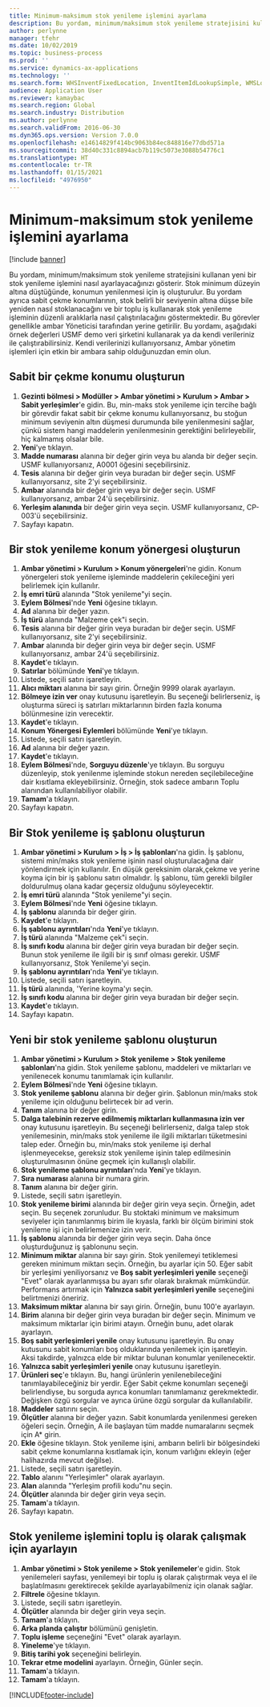 ```yaml
---
title: Minimum-maksimum stok yenileme işlemini ayarlama
description: Bu yordam, minimum/maksimum stok yenileme stratejisini kullanan yeni bir stok yenileme işlemini nasıl ayarlayacağınızı gösterir.
author: perlynne
manager: tfehr
ms.date: 10/02/2019
ms.topic: business-process
ms.prod: ''
ms.service: dynamics-ax-applications
ms.technology: ''
ms.search.form: WHSInventFixedLocation, InventItemIdLookupSimple, WMSLocationIdLookup, WHSLocDirTable, InventLocationIdLookup, SysQueryForm, WHSWorkTemplateTable, WHSReplenishmentTemplates, UnitOfMeasureLookup, SysQueryTableLookUp, SysQueryFieldLookUp, SysRecurrence, WHSInventFixedLocation
audience: Application User
ms.reviewer: kamaybac
ms.search.region: Global
ms.search.industry: Distribution
ms.author: perlynne
ms.search.validFrom: 2016-06-30
ms.dyn365.ops.version: Version 7.0.0
ms.openlocfilehash: e14614829f414bc9063b84ec848816e77dbd571a
ms.sourcegitcommit: 38d40c331c8894acb7b119c5073e3088b54776c1
ms.translationtype: HT
ms.contentlocale: tr-TR
ms.lasthandoff: 01/15/2021
ms.locfileid: "4976950"
---
```

# <a name="set-up-a-min-max-replenishment-process"></a>Minimum-maksimum stok yenileme işlemini ayarlama

[!include [banner](../../includes/banner.md)]

Bu yordam, minimum/maksimum stok yenileme stratejisini kullanan yeni bir stok yenileme işlemini nasıl ayarlayacağınızı gösterir. Stok minimum düzeyin altına düştüğünde, konumun yenilenmesi için iş oluşturulur. Bu yordam ayrıca sabit çekme konumlarının, stok belirli bir seviyenin altına düşse bile yeniden nasıl stoklanacağını ve bir toplu iş kullanarak stok yenileme işleminin düzenli aralıklarla nasıl çalıştırılacağını göstermektedir. Bu görevler genellikle ambar Yöneticisi tarafından yerine getirilir. Bu yordamı, aşağıdaki örnek değerleri USMF demo veri şirketini kullanarak ya da kendi verileriniz ile çalıştırabilirsiniz. Kendi verilerinizi kullanıyorsanız, Ambar yönetim işlemleri için etkin bir ambara sahip olduğunuzdan emin olun.


## <a name="create-a-fixed-picking-location"></a>Sabit bir çekme konumu oluşturun
1. **Gezinti bölmesi > Modüller > Ambar yönetimi > Kurulum > Ambar > Sabit yerleşimler**'e gidin. Bu, min-maks stok yenileme için tercihe bağlı bir görevdir fakat sabit bir çekme konumu kullanıyorsanız, bu stoğun minimum seviyenin altın düşmesi durumunda bile yenilenmesini sağlar, çünkü sistem hangi maddelerin yenilenmesinin gerektiğini belirleyebilir, hiç kalmamış olsalar bile.
2. **Yeni**'ye tıklayın.
3. **Madde numarası** alanına bir değer girin veya bu alanda bir değer seçin. USMF kullanıyorsanız, A0001 öğesini seçebilirsiniz.  
4. **Tesis** alanına bir değer girin veya buradan bir değer seçin. USMF kullanıyorsanız, site 2'yi seçebilirsiniz.  
5. **Ambar** alanında bir değer girin veya bir değer seçin. USMF kullanıyorsanız, ambar 24'ü seçebilirsiniz.  
6. **Yerleşim alanında** bir değer girin veya seçin. USMF kullanıyorsanız, CP-003'ü seçebilirsiniz.  
7. Sayfayı kapatın.

## <a name="create-a-replenishment-location-directive"></a>Bir stok yenileme konum yönergesi oluşturun
1. **Ambar yönetimi > Kurulum > Konum yönergeleri**'ne gidin. Konum yönergeleri stok yenileme işleminde maddelerin çekileceğini yeri belirlemek için kullanılır.
2. **İş emri türü** alanında "Stok yenileme"yi seçin.
3. **Eylem Bölmesi**'nde **Yeni** öğesine tıklayın.
4. **Ad** alanına bir değer yazın.
5. **İş türü** alanında "Malzeme çek"i seçin.
6. **Tesis** alanına bir değer girin veya buradan bir değer seçin. USMF kullanıyorsanız, site 2'yi seçebilirsiniz.  
7. **Ambar** alanında bir değer girin veya bir değer seçin. USMF kullanıyorsanız, ambar 24'ü seçebilirsiniz.  
8. **Kaydet**'e tıklayın.
9. **Satırlar** bölümünde **Yeni**'ye tıklayın.
10. Listede, seçili satırı işaretleyin.
11. **Alıcı miktarı** alanına bir sayı girin. Örneğin 9999 olarak ayarlayın.  
12. **Bölmeye izin ver** onay kutusunu işaretleyin. Bu seçeneği belirlerseniz, iş oluşturma süreci iş satırları miktarlarının birden fazla konuma bölünmesine izin verecektir.  
13. **Kaydet**'e tıklayın.
14. **Konum Yönergesi Eylemleri** bölümünde **Yeni**'ye tıklayın.
15. Listede, seçili satırı işaretleyin.
16. **Ad** alanına bir değer yazın.
17. **Kaydet**'e tıklayın.
18. **Eylem Bölmesi**'nde, **Sorguyu düzenle**'ye tıklayın. Bu sorguyu düzenleyip, stok yenilenme işleminde stokun nereden seçilebileceğine dair kısıtlama ekleyebilirsiniz. Örneğin, stok sadece ambarın Toplu alanından kullanılabiliyor olabilir.
19. **Tamam**'a tıklayın.
20. Sayfayı kapatın.

## <a name="create-a-replenishment-work-template"></a>Bir Stok yenileme iş şablonu oluşturun
1. **Ambar yönetimi > Kurulum > İş > İş şablonları**'na gidin. İş şablonu, sistemi min/maks stok yenileme işinin nasıl oluşturulacağına dair yönlendirmek için kullanılır. En düşük gereksinim olarak,çekme ve yerine koyma için bir iş şablonu satırı olmalıdır. İş şablonu, tüm gerekli bilgiler doldurulmuş olana kadar geçersiz olduğunu söyleyecektir. 
2. **İş emri türü** alanında "Stok yenileme"yi seçin.
3. **Eylem Bölmesi**'nde **Yeni** öğesine tıklayın.
4. **İş şablonu** alanında bir değer girin.
5. **Kaydet**'e tıklayın.
6. **İş şablonu ayrıntıları**'nda **Yeni**'ye tıklayın.
7. **İş türü** alanında "Malzeme çek"i seçin.
8. **İş sınıfı kodu** alanına bir değer girin veya buradan bir değer seçin. Bunun stok yenileme ile ilgili bir iş sınıf olması gerekir. USMF kullanıyorsanız, Stok Yenileme'yi seçin.  
9. **İş şablonu ayrıntıları**'nda **Yeni**'ye tıklayın.
10. Listede, seçili satırı işaretleyin.
11. **İş türü** alanında, 'Yerine koyma'yı seçin.
12. **İş sınıfı kodu** alanına bir değer girin veya buradan bir değer seçin.
13. **Kaydet**'e tıklayın.
14. Sayfayı kapatın.

## <a name="create-a-new-replenishment-template"></a>Yeni bir stok yenileme şablonu oluşturun
1. **Ambar yönetimi > Kurulum > Stok yenileme > Stok yenileme şablonları**'na gidin. Stok yenileme şablonu, maddeleri ve miktarları ve yenilenecek konumu tanımlamak için kullanılır.
2. **Eylem Bölmesi**'nde **Yeni** öğesine tıklayın.
3. **Stok yenileme şablonu** alanına bir değer girin. Şablonun min/maks stok yenileme için olduğunu belirtecek bir ad verin.  
4. **Tanım** alanına bir değer girin.
5. **Dalga talebinin rezerve edilmemiş miktarları kullanmasına izin ver** onay kutusunu işaretleyin. Bu seçeneği belirlerseniz, dalga talep stok yenilemesinin, min/maks stok yenileme ile ilgili miktarları tüketmesini talep eder. Örneğin bu, min/maks stok yenileme işi derhal işlenmeyecekse, gereksiz stok yenileme işinin talep edilmesinin oluşturulmasının önüne geçmek için kullanışlı olabilir.
6. **Stok yenileme şablonu ayrıntıları**'nda **Yeni**'ye tıklayın.
7. **Sıra numarası** alanına bir numara girin.
8. **Tanım** alanına bir değer girin.
9. Listede, seçili satırı işaretleyin.
10. **Stok yenileme birimi** alanında bir değer girin veya seçin. Örneğin, adet seçin. Bu seçenek zorunludur. Bu stoktaki minimum ve maksimum seviyeler için tanımlanmış birim ile kıyasla, farklı bir ölçüm birimini stok yenileme işi için belirlemenize izin verir.
11. **İş şablonu** alanında bir değer girin veya seçin. Daha önce oluşturduğunuz iş şablonunu seçin.  
12. **Minimum miktar** alanına bir sayı girin. Stok yenilemeyi tetiklemesi gereken minimum miktarı seçin. Örneğin, bu ayarlar için 50. Eğer sabit bir yerleşimi yeniliyorsanız ve **Boş sabit yerleşimleri yenile** seçeneği "Evet" olarak ayarlanmışsa bu ayarı sıfır olarak bırakmak mümkündür. Performans artırmak için **Yalnızca sabit yerleşimleri yenile** seçeneğini belirtmenizi öneririz.
13. **Maksimum miktar** alanına bir sayı girin. Örneğin, bunu 100'e ayarlayın.  
14. **Birim** alanına bir değer girin veya buradan bir değer seçin. Minimum ve maksimum miktarlar için birimi atayın. Örneğin bunu, adet olarak ayarlayın.  
15. **Boş sabit yerleşimleri yenile** onay kutusunu işaretleyin. Bu onay kutusunu sabit konumları boş olduklarında yenilemek için işaretleyin. Aksi takdirde, yalnızca elde bir miktar bulunan konumlar yenilenecektir.
16. **Yalnızca sabit yerleşimleri yenile** onay kutusunu işaretleyin.
17. **Ürünleri seç**'e tıklayın. Bu, hangi ürünlerin yenilenebileceğini tanımlayabileceğiniz bir yerdir. Eğer Sabit çekme konumları seçeneği belirlendiyse, bu sorguda ayrıca konumları tanımlamanız gerekmektedir. Değişken özgü sorgular ve ayrıca ürüne özgü sorgular da kullanılabilir.
18. **Maddeler** satırını seçin.
19. **Ölçütler** alanına bir değer yazın. Sabit konumlarda yenilenmesi gereken öğeleri seçin. Örneğin, A ile başlayan tüm madde numaralarını seçmek için A* girin.
20. **Ekle** öğesine tıklayın. Stok yenileme işini, ambarın belirli bir bölgesindeki sabit çekme konumlarına kısıtlamak için, konum varlığını ekleyin (eğer halihazırda mevcut değilse).
21. Listede, seçili satırı işaretleyin.
22. **Tablo** alanını "Yerleşimler" olarak ayarlayın.
23. **Alan** alanında "Yerleşim profili kodu"nu seçin.
24. **Ölçütler** alanında bir değer girin veya seçin.
25. **Tamam**'a tıklayın.
26. Sayfayı kapatın.

## <a name="set-the-replenishment-process-to-run-as-a-batch-job"></a>Stok yenileme işlemini toplu iş olarak çalışmak için ayarlayın
1. **Ambar yönetimi > Stok yenileme > Stok yenilemeler**'e gidin. Stok yenilemeleri sayfası, yenilemeyi bir toplu iş olarak çalıştırmak veya el ile başlatılmasını gerektirecek şekilde ayarlayabilmeniz için olanak sağlar.
2. **Filtrele** öğesine tıklayın.
3. Listede, seçili satırı işaretleyin.
4. **Ölçütler** alanında bir değer girin veya seçin.
5. **Tamam**'a tıklayın.
6. **Arka planda çalıştır** bölümünü genişletin.
7. **Toplu işleme** seçeneğini "Evet" olarak ayarlayın.
8. **Yineleme**'ye tıklayın.
9. **Bitiş tarihi yok** seçeneğini belirleyin.
10. **Tekrar etme modelini** ayarlayın. Örneğin, Günler seçin.  
11. **Tamam**'a tıklayın.
12. **Tamam**'a tıklayın.



[!INCLUDE[footer-include](../../../includes/footer-banner.md)]